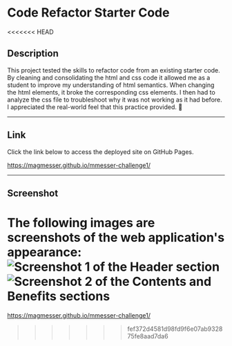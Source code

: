 # Code Refactor Starter Code

<<<<<<< HEAD
## Description

This project tested the skills to refactor code from an existing starter code.  By cleaning and consolidating the html and css code it allowed me as a student to improve my understanding of html semantics.  When changing the html elements, it broke the corresponding css elements.  I then had to analyze the css file to troubleshoot why it was not working as it had before.  I appreciated the real-world feel that this practice provided. :tada:     

---

## Link

Click the link below to access the deployed site on GitHub Pages. 

https://magmesser.github.io/mmesser-challenge1/

---

## Screenshot

The following images are screenshots of the web application's appearance:
![Screenshot 1 of the Header section](/mmesser-challenge1/assets/images/Screen%20Shot%201.png)
![Screenshot 2 of the Contents and Benefits sections](/mmesser-challenge1/assets/images/Screen%20Shot%202.png)
=======
https://magmesser.github.io/mmesser-challenge1/ 
>>>>>>> fef372d4581d98fd9f6e07ab932875fe8aad7da6
